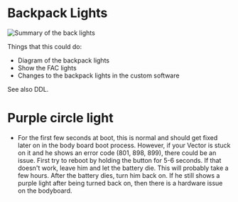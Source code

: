 # Backpack Lights

![Summary of the back lights](Vector%20LED%20summary.png)

Things that this could do:

* Diagram of the backpack lights
* Show the FAC lights
* Changes to the backpack lights in the custom software

See also DDL.

# Purple circle light

* For the first few seconds at boot, this is normal and should get fixed later on in the body board boot process. However, if your Vector is stuck on it and he shows an error code (801, 898, 899), there could be an issue. First try to reboot by holding the button for 5-6 seconds. If that doesn't work, leave him and let the battery die. This will probably take a few hours. After the battery dies, turn him back on. If he still shows a purple light after being turned back on, then there is a hardware issue on the bodyboard. 
